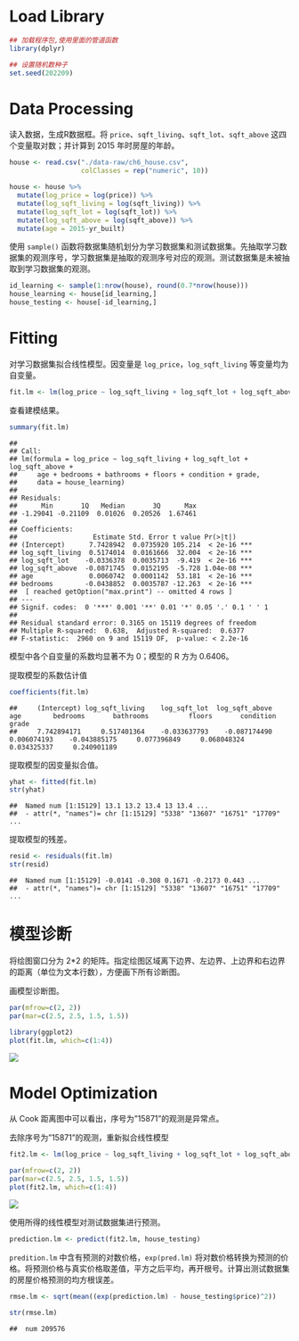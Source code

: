 # Load Library

``` r
## 加载程序包,使用里面的管道函数
library(dplyr)

## 设置随机数种子
set.seed(202209)
```

# Data Processing

读入数据，生成R数据框。将
`price`、`sqft_living`、`sqft_lot`、`sqft_above`
这四个变量取对数；并计算到 2015 年时房屋的年龄。

``` r
house <- read.csv("./data-raw/ch6_house.csv",
                  colClasses = rep("numeric", 10))

house <- house %>%
  mutate(log_price = log(price)) %>%
  mutate(log_sqft_living = log(sqft_living)) %>%
  mutate(log_sqft_lot = log(sqft_lot)) %>%
  mutate(log_sqft_above = log(sqft_above)) %>%
  mutate(age = 2015-yr_built)
```

使用 `sample()`
函数将数据集随机划分为学习数据集和测试数据集。先抽取学习数据集的观测序号，学习数据集是抽取的观测序号对应的观测。测试数据集是未被抽取到学习数据集的观测。

``` r
id_learning <- sample(1:nrow(house), round(0.7*nrow(house)))
house_learning <- house[id_learning,]
house_testing <- house[-id_learning,]
```

# Fitting

对学习数据集拟合线性模型。因变量是 `log_price`，`log_sqft_living`
等变量均为自变量。

``` r
fit.lm <- lm(log_price ~ log_sqft_living + log_sqft_lot + log_sqft_above + age + bedrooms + bathrooms + floors + condition + grade, data = house_learning)
```

查看建模结果。

``` r
summary(fit.lm)
```

    ## 
    ## Call:
    ## lm(formula = log_price ~ log_sqft_living + log_sqft_lot + log_sqft_above + 
    ##     age + bedrooms + bathrooms + floors + condition + grade, 
    ##     data = house_learning)
    ## 
    ## Residuals:
    ##      Min       1Q   Median       3Q      Max 
    ## -1.29041 -0.21109  0.01026  0.20526  1.67461 
    ## 
    ## Coefficients:
    ##                   Estimate Std. Error t value Pr(>|t|)    
    ## (Intercept)      7.7428942  0.0735920 105.214  < 2e-16 ***
    ## log_sqft_living  0.5174014  0.0161666  32.004  < 2e-16 ***
    ## log_sqft_lot    -0.0336378  0.0035713  -9.419  < 2e-16 ***
    ## log_sqft_above  -0.0871745  0.0152195  -5.728 1.04e-08 ***
    ## age              0.0060742  0.0001142  53.181  < 2e-16 ***
    ## bedrooms        -0.0438852  0.0035787 -12.263  < 2e-16 ***
    ##  [ reached getOption("max.print") -- omitted 4 rows ]
    ## ---
    ## Signif. codes:  0 '***' 0.001 '**' 0.01 '*' 0.05 '.' 0.1 ' ' 1
    ## 
    ## Residual standard error: 0.3165 on 15119 degrees of freedom
    ## Multiple R-squared:  0.638,  Adjusted R-squared:  0.6377 
    ## F-statistic:  2960 on 9 and 15119 DF,  p-value: < 2.2e-16

模型中各个自变量的系数均显著不为 0；模型的 R 方为 0.6406。

提取模型的系数估计值

``` r
coefficients(fit.lm)
```

    ##     (Intercept) log_sqft_living    log_sqft_lot  log_sqft_above             age        bedrooms       bathrooms          floors       condition           grade 
    ##     7.742894171     0.517401364    -0.033637793    -0.087174490     0.006074193    -0.043885175     0.077396849     0.068048324     0.034325337     0.240901189

提取模型的因变量拟合值。

``` r
yhat <- fitted(fit.lm)
str(yhat)
```

    ##  Named num [1:15129] 13.1 13.2 13.4 13 13.4 ...
    ##  - attr(*, "names")= chr [1:15129] "5338" "13607" "16751" "17709" ...

提取模型的残差。

``` r
resid <- residuals(fit.lm)
str(resid)
```

    ##  Named num [1:15129] -0.0141 -0.308 0.1671 -0.2173 0.443 ...
    ##  - attr(*, "names")= chr [1:15129] "5338" "13607" "16751" "17709" ...

# 模型诊断

将绘图窗口分为 2\*2
的矩阵。指定绘图区域离下边界、左边界、上边界和右边界的距离（单位为文本行数），方便画下所有诊断图。

画模型诊断图。

``` r
par(mfrow=c(2, 2))
par(mar=c(2.5, 2.5, 1.5, 1.5))

library(ggplot2)
plot(fit.lm, which=c(1:4))
```

![](/home/gaoch/Desktop/GitHub/Model_code/output/house_price_pred_lm_files/figure-gfm/unnamed-chunk-9-1.png)<!-- -->

# Model Optimization

从 Cook 距离图中可以看出，序号为”15871”的观测是异常点。

去除序号为”15871”的观测，重新拟合线性模型

``` r
fit2.lm <- lm(log_price ~ log_sqft_living + log_sqft_lot + log_sqft_above + age + bedrooms + bathrooms + floors + condition + grade,data = house_learning[rownames(house_learning)!="15871",])

par(mfrow=c(2, 2))
par(mar=c(2.5, 2.5, 1.5, 1.5))
plot(fit2.lm, which=c(1:4))
```

![](/home/gaoch/Desktop/GitHub/Model_code/output/house_price_pred_lm_files/figure-gfm/unnamed-chunk-10-1.png)<!-- -->

使用所得的线性模型对测试数据集进行预测。

``` r
prediction.lm <- predict(fit2.lm, house_testing)
```

`predition.lm` 中含有预测的对数价格，`exp(pred.lm)`
将对数价格转换为预测的价格。将预测价格与真实价格取差值，平方之后平均，再开根号。计算出测试数据集的房屋价格预测的均方根误差。

``` r
rmse.lm <- sqrt(mean((exp(prediction.lm) - house_testing$price)^2))

str(rmse.lm)
```

    ##  num 209576
